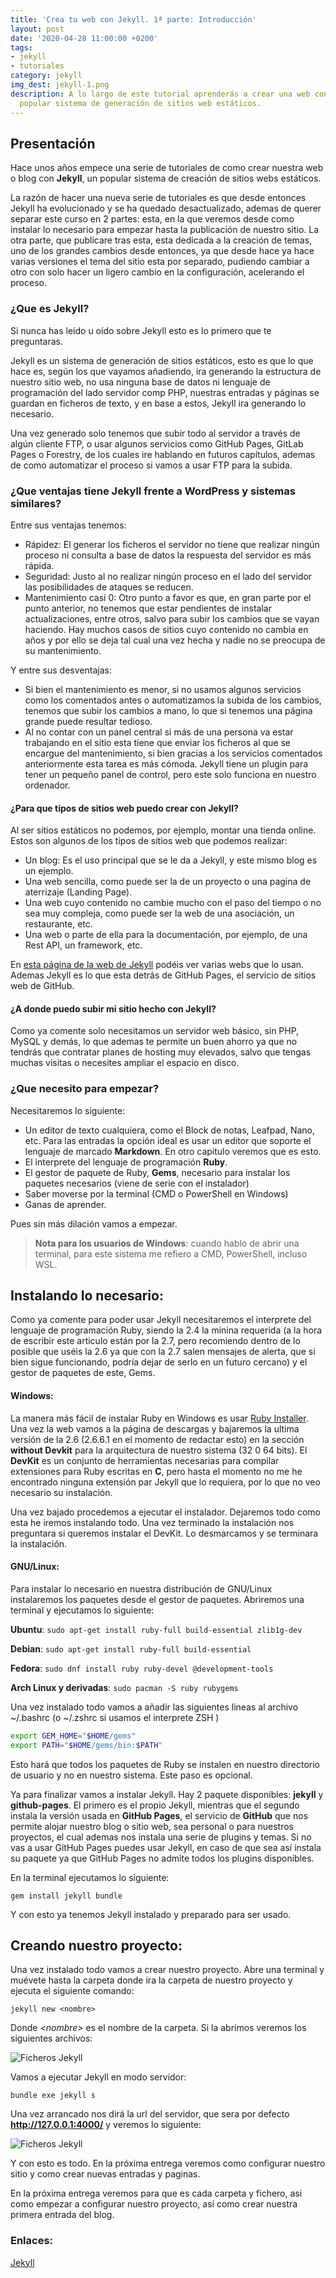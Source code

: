 ```yaml
---
title: 'Crea tu web con Jekyll. 1ª parte: Introducción'
layout: post
date: '2020-04-28 11:00:00 +0200'
tags:
- jekyll
- tutoriales
category: jekyll
img_dest: jekyll-1.png
description: A lo largo de este tutorial aprenderás a crear una web con Jekyll, un
  popular sistema de generación de sitios web estáticos.
---
```


## Presentación

Hace unos años empece una serie de tutoriales de como crear nuestra web o blog con **Jekyll**, un popular sistema de creación de sitios webs estáticos.

La razón de hacer una nueva serie de tutoriales es que desde entonces Jekyll ha evolucionado y se ha quedado desactualizado, ademas de querer separar este curso en 2 partes: esta, en la que veremos desde como instalar lo necesario para empezar hasta la publicación de nuestro sitio. La otra parte, que publicare tras esta, esta dedicada a la creación de temas, uno de los grandes cambios desde entonces, ya que desde hace ya hace varias versiones el tema del sitio esta por separado, pudiendo cambiar a otro con solo hacer un ligero cambio en la configuración, acelerando el proceso.

### ¿Que es Jekyll?

Si nunca has leído u oído sobre Jekyll esto es lo primero que te preguntaras.

Jekyll es un sistema de generación de sitios estáticos, esto es que lo que hace es, según los que vayamos añadiendo, ira generando la estructura de nuestro sitio web, no usa ninguna base de datos ni lenguaje de programación del lado servidor comp PHP, nuestras entradas y páginas se guardan en ficheros de texto, y en base a estos, Jekyll ira generando lo necesario.

Una vez generado solo tenemos que subir todo al servidor a través de algún cliente FTP, o usar algunos servicios como GitHub Pages, GitLab Pages o Forestry, de los cuales ire hablando en futuros capítulos, ademas de como automatizar el proceso si vamos a usar FTP para la subida.

### ¿Que ventajas tiene Jekyll frente a WordPress y sistemas similares?

Entre sus ventajas tenemos:

* Rápidez: El generar los ficheros el servidor no tiene que realizar ningún proceso ni consulta a base de datos la respuesta del servidor es más rápida.
* Seguridad: Justo al no realizar ningún proceso en el lado del servidor las posibilidades de ataques se reducen.
* Mantenimiento casí 0: Otro punto a favor es que, en gran parte por el punto anterior, no tenemos que estar pendientes de instalar actualizaciones, entre otros, salvo para subir los cambios que se vayan haciendo. Hay muchos casos de sitios cuyo contenido no cambia en años y por ello se deja tal cual una vez hecha y nadie no se preocupa de su mantenimiento.

Y entre sus desventajas:

* Si bien el mantenimiento es menor, si no usamos algunos servicios como los comentados antes o automatizamos la subida de los cambios, tenemos que subir los cambios a mano, lo que si tenemos una página grande puede resultar tedioso.
* Al no contar con un panel central si más de una persona va estar trabajando en el sitio esta tiene que enviar los ficheros al que se encargue del mantenimiento, si bien gracias a los servicios comentados anteriormente esta tarea es más cómoda. Jekyll tiene un plugin para tener un pequeño panel de control, pero este solo funciona en nuestro ordenador.

#### ¿Para que tipos de sitios web puedo crear con Jekyll?

Al ser sitios estáticos no podemos, por ejemplo, montar una tienda online. Estos son algunos de los tipos de sitios web que podemos realizar:

* Un blog: Es el uso principal que se le da a Jekyll, y este mismo blog es un ejemplo.
* Una web sencilla, como puede ser la de un proyecto o una pagina de aterrizaje (Landing Page).
* Una web cuyo contenido no cambie mucho con el paso del tiempo o no sea muy compleja, como puede ser la web de una asociación, un restaurante, etc.
* Una web o parte de ella para la documentación, por ejemplo, de una Rest API, un framework, etc.

En [esta página de la web de Jekyll](https://jekyllrb.com/showcase/) podéis ver varias webs que lo usan. Ademas Jekyll es lo que esta detrás de GitHub Pages, el servicio de sitios web de GitHub.

#### ¿A donde puedo subir mi sitio hecho con Jekyll?

Como ya comente solo necesitamos un servidor web básico, sin PHP, MySQL y demás, lo que ademas te permite un buen ahorro ya que no tendrás que contratar planes de hosting muy elevados, salvo que tengas muchas visitas o necesites ampliar el espacio en disco.

### ¿Que necesito para empezar?

Necesitaremos lo siguiente:

* Un editor de texto cualquiera, como el Block de notas, Leafpad, Nano, etc. Para las entradas la opción ideal es usar un editor que soporte el lenguaje de marcado **Markdown**. En otro capitulo veremos que es esto.
* El interprete del lenguaje de programación **Ruby**.
* El gestor de paquete de Ruby, **Gems**, necesario para instalar los paquetes necesarios (viene de serie con el instalador)
* Saber moverse por la terminal (CMD o PowerShell en Windows)
* Ganas de aprender.

Pues sin más dilación vamos a empezar.

> **Nota para los usuarios de Windows**: cuando hablo de abrir una terminal, para este sistema me refiero a CMD, PowerShell, incluso WSL.

## Instalando lo necesario:

Como ya comente para poder usar Jekyll necesitaremos el interprete del lenguaje de programación Ruby, siendo la 2.4 la minina requerida (a la hora de escribir este articulo están por la 2.7, pero recomiendo dentro de lo posible que uséis la 2.6 ya que con la 2.7 salen mensajes de alerta, que si bien sigue funcionando, podría dejar de serlo en un futuro cercano) y el gestor de paquetes de este, Gems.

#### Windows:

La manera más fácil de instalar Ruby en Windows es usar [Ruby Installer](https://rubyinstaller.org). Una vez la web vamos a la página de descargas y bajaremos la ultima versión de la 2.6 (2.6.6.1 en el momento de redactar esto) en la sección **without Devkit** para la arquitectura de nuestro sistema (32 0 64 bits). El **DevKit** es un conjunto de herramientas necesarias para compilar extensiones para Ruby escritas en **C**, pero hasta el momento no me he encontrado ninguna extensión par Jekyll que lo requiera, por lo que no veo necesario su instalación.

Una vez bajado procedemos a ejecutar el instalador. Dejaremos todo como esta he iremos instalando todo. Una vez terminado la instalación nos preguntara si queremos instalar el DevKit. Lo desmarcamos y se terminara la instalación.

#### GNU/Linux:

Para instalar lo necesario en nuestra distribución de GNU/Linux instalaremos los paquetes desde el gestor de paquetes. Abriremos una terminal y ejecutamos lo siguiente:

**Ubuntu**:
`sudo apt-get install ruby-full build-essential zlib1g-dev`

**Debian**:
`sudo apt-get install ruby-full build-essential`

**Fedora**:
`sudo dnf install ruby ruby-devel @development-tools`

**Arch Linux y derivadas**:
`sudo pacman -S ruby rubygems`

Una vez instalado todo vamos a añadir las siguientes lineas al archivo ~/.bashrc (o ~/.zshrc si usamos el interprete ZSH )

```sh
export GEM_HOME="$HOME/gems"
export PATH="$HOME/gems/bin:$PATH"
```

Esto hará que todos los paquetes de Ruby se instalen en nuestro directorio de usuario y no en nuestro sistema. Este paso es opcional.

Ya para finalizar vamos a instalar Jekyll. Hay 2 paquete disponibles: **jekyll** y **github-pages**. El primero es el propio Jekyll, mientras que el segundo instala la versión usada en **GitHub Pages**, el servicio de **GitHub** que nos permite alojar nuestro blog o sitio web, sea personal o para nuestros proyectos, el cual ademas nos instala una serie de plugins y temas. Si no vas a usar GitHub Pages puedes usar Jekyll, en caso de que sea así instala su paquete ya que GitHub Pages no admite todos los plugins disponibles.

En la terminal ejecutamos lo siguiente:

```
gem install jekyll bundle
```

Y con esto ya tenemos Jekyll instalado y preparado para ser usado.

## Creando nuestro proyecto:

Una vez instalado todo vamos a crear nuestro proyecto. Abre una terminal y muévete hasta la carpeta donde ira la carpeta de nuestro proyecto y ejecuta el siguiente comando:

```
jekyll new <nombre>
```

Donde *&lt;nombre>* es el nombre de la carpeta. Si la abrimos veremos los siguientes archivos:

![Ficheros Jekyll](/img/tutorial_jekyll/ficheros.png)

Vamos a ejecutar Jekyll en modo servidor:

```
bundle exe jekyll s
```

Una vez arrancado nos dirá la url del servidor, que sera por defecto **http://127.0.0.1:4000/** y veremos lo siguiente:

![Ficheros Jekyll](/img/tutorial_jekyll/jekyll_inicial.png)

Y con esto es todo. En la próxima entrega veremos como configurar nuestro sitio y como crear nuevas entradas y paginas.

En la próxima entrega veremos para que es cada carpeta y fichero, asi como empezar a configurar nuestro proyecto, así como crear nuestra primera entrada del blog.

### Enlaces:
[Jekyll](https://jekyllrb.com)